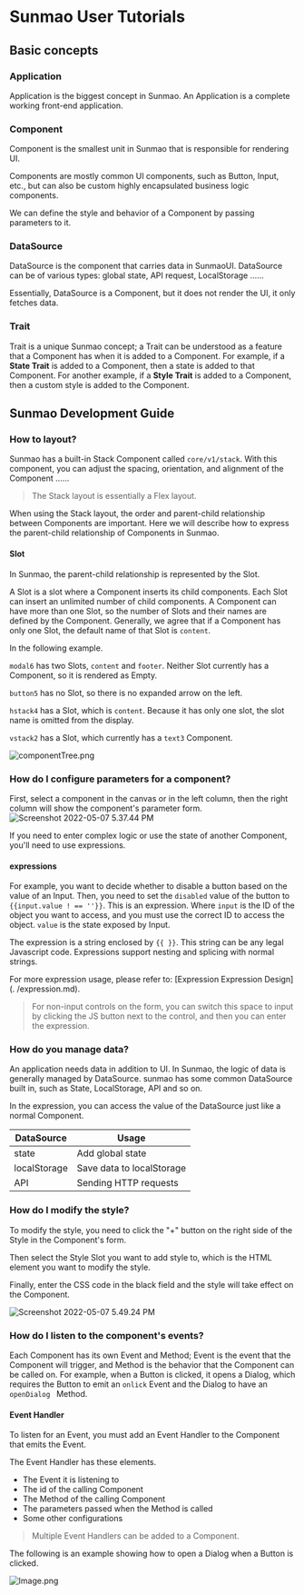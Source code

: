 # Sunmao User Tutorials

## Basic concepts

### Application

Application is the biggest concept in Sunmao. An Application is a complete working front-end application.

### Component

Component is the smallest unit in Sunmao that is responsible for rendering UI.

Components are mostly common UI components, such as Button, Input, etc., but can also be custom highly encapsulated business logic components.

We can define the style and behavior of a Component by passing parameters to it.

### DataSource

DataSource is the component that carries data in SunmaoUI. DataSource can be of various types: global state, API request, LocalStorage ......

Essentially, DataSource is a Component, but it does not render the UI, it only fetches data.

### Trait

Trait is a unique Sunmao concept; a Trait can be understood as a feature that a Component has when it is added to a Component. For example, if a **State Trait** is added to a Component, then a state is added to that Component. For another example, if a **Style Trait** is added to a Component, then a custom style is added to the Component.

## Sunmao Development Guide

### How to layout?

Sunmao has a built-in Stack Component called `core/v1/stack`. With this component, you can adjust the spacing, orientation, and alignment of the Component ......

> The Stack layout is essentially a Flex layout.

When using the Stack layout, the order and parent-child relationship between Components are important. Here we will describe how to express the parent-child relationship of Components in Sunmao.

#### Slot

In Sunmao, the parent-child relationship is represented by the Slot.

A Slot is a slot where a Component inserts its child components. Each Slot can insert an unlimited number of child components. A Component can have more than one Slot, so the number of Slots and their names are defined by the Component. Generally, we agree that if a Component has only one Slot, the default name of that Slot is `content`.

In the following example.

`modal6` has two Slots, `content` and `footer`. Neither Slot currently has a Component, so it is rendered as Empty.

`button5` has no Slot, so there is no expanded arrow on the left.

`hstack4` has a Slot, which is `content`. Because it has only one slot, the slot name is omitted from the display.

`vstack2` has a Slot, which currently has a `text3` Component.

![componentTree.png](../images/componentTree.png)

### How do I configure parameters for a component?

First, select a component in the canvas or in the left column, then the right column will show the component's parameter form.![Screenshot 2022-05-07 5.37.44 PM](../images/componentForm.png)

If you need to enter complex logic or use the state of another Component, you'll need to use expressions.

#### expressions

For example, you want to decide whether to disable a button based on the value of an Input. Then, you need to set the `disabled` value of the button to `{{input.value ! == ''}}`. This is an expression. Where `input` is the ID of the object you want to access, and you must use the correct ID to access the object. `value` is the state exposed by Input.

The expression is a string enclosed by `{{ }}`. This string can be any legal Javascript code. Expressions support nesting and splicing with normal strings.

For more expression usage, please refer to: [Expression Expression Design](. /expression.md).

> For non-input controls on the form, you can switch this space to input by clicking the JS button next to the control, and then you can enter the expression.

### How do you manage data?

An application needs data in addition to UI. In Sunmao, the logic of data is generally managed by DataSource. sunmao has some common DataSource built in, such as State, LocalStorage, API and so on.

In the expression, you can access the value of the DataSource just like a normal Component.

| DataSource | Usage |
| ------------ | -------------------------- |
| state | Add global state |
| localStorage | Save data to localStorage |
| API | Sending HTTP requests |

### How do I modify the style?

To modify the style, you need to click the "+" button on the right side of the Style in the Component's form.

Then select the Style Slot you want to add style to, which is the HTML element you want to modify the style.

Finally, enter the CSS code in the black field and the style will take effect on the Component.

![Screenshot 2022-05-07 5.49.24 PM](../images/modifyStyle.png)

### How do I listen to the component's events?

Each Component has its own Event and Method; Event is the event that the Component will trigger, and Method is the behavior that the Component can be called on. For example, when a Button is clicked, it opens a Dialog, which requires the Button to emit an `onlick` Event and the Dialog to have an `openDialog ` Method.

#### Event Handler

To listen for an Event, you must add an Event Handler to the Component that emits the Event.

The Event Handler has these elements.

- The Event it is listening to
- The id of the calling Component
- The Method of the calling Component
- The parameters passed when the Method is called
- Some other configurations

> Multiple Event Handlers can be added to a Component.

The following is an example showing how to open a Dialog when a Button is clicked.

![Image.png](../images/eventHandler-en.png)
